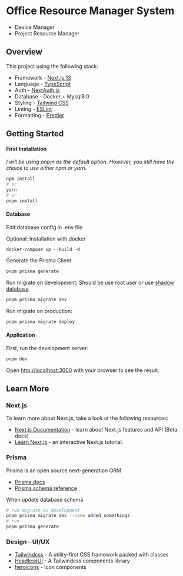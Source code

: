 # Office Resource Manager System

- Device Manager
- Project Resource Manager

## Overview

This project using the following stack:

- Framework - [Next.js 13](https://nextjs.org/13)
- Language - [TypeScript](https://www.typescriptlang.org)
- Auth - [NextAuth.js](https://next-auth.js.org)
- Database - Docker + Mysql8.0
- Styling - [Tailwind CSS](https://tailwindcss.com)
- Linting - [ESLint](https://eslint.org)
- Formatting - [Prettier](https://prettier.io)

## Getting Started

#### First Installation

_I will be using pnpm as the default option. However, you still have the choice to use either npm or yarn._

```bash
npm install
# or
yarn
# or
pnpm install
```

#### Database

Edit database config in .env file

Optional: Installation with docker

```
docker-compose up --build -d
```

Generate the Prisma Client

```bash
pnpm prisma generate
```

Run migrate on development:
Should be use root user or use [shadow database](https://pris.ly/d/migrate-shadow)

```bash
pnpm prisma migrate dev
```

Run migrate on production:

```bash
pnpm prisma migrate deploy
```

#### Application

First, run the development server:

```bash
pnpm dev
```

Open [http://localhost:3000](http://localhost:3000) with your browser to see the result.

## Learn More

### Next.js

To learn more about Next.js, take a look at the following resources:

- [Next.js Documentation](https://beta.nextjs.org/docs) - learn about Next.js features and API (Beta docs)
- [Learn Next.js](https://nextjs.org/learn) - an interactive Next.js tutorial.

### Prisma

Prisma is an open source next-generation ORM

- [Prisma docs](https://www.prisma.io/docs/concepts/overview/what-is-prisma)
- [Prisma schema reference](https://www.prisma.io/docs/reference/api-reference/prisma-schema-reference)

When update database schema

```bash
# run migrate on development
pnpm prisma migrate dev --name added_somethings
# run
pnpm prisma generate
```

### Design - UI/UX

- [Tailwindcss](https://tailwindcss.com/docs/) - A utility-first CSS framework packed with classes
- [HeadlessUI](https://headlessui.com/react/menu) - A Tailwindcss components library
- [heroicons](https://heroicons.com/) - Icon components

